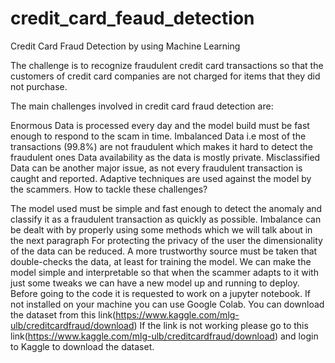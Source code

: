 # credit_card_feaud_detection
Credit Card Fraud Detection by using Machine Learning

The challenge is to recognize fraudulent credit card transactions so that the customers of credit card companies are not charged for items that they did not purchase.

The main challenges involved in credit card fraud detection are:

Enormous Data is processed every day and the model build must be fast enough to respond to the scam in time.
Imbalanced Data i.e most of the transactions (99.8%) are not fraudulent which makes it hard to detect the fraudulent ones
Data availability as the data is mostly private.
Misclassified Data can be another major issue, as not every fraudulent transaction is caught and reported.
Adaptive techniques are used against the model by the scammers.
How to tackle these challenges?

The model used must be simple and fast enough to detect the anomaly and classify it as a fraudulent transaction as quickly as possible.
Imbalance can be dealt with by properly using some methods which we will talk about in the next paragraph
For protecting the privacy of the user the dimensionality of the data can be reduced.
A more trustworthy source must be taken that double-checks the data, at least for training the model.
We can make the model simple and interpretable so that when the scammer adapts to it with just some tweaks we can have a new model up and running to deploy.
Before going to the code it is requested to work on a jupyter notebook. If not installed on your machine you can use Google Colab.
You can download the dataset from this link(https://www.kaggle.com/mlg-ulb/creditcardfraud/download)
If the link is not working please go to this link(https://www.kaggle.com/mlg-ulb/creditcardfraud/download) and login to Kaggle to download the dataset.
